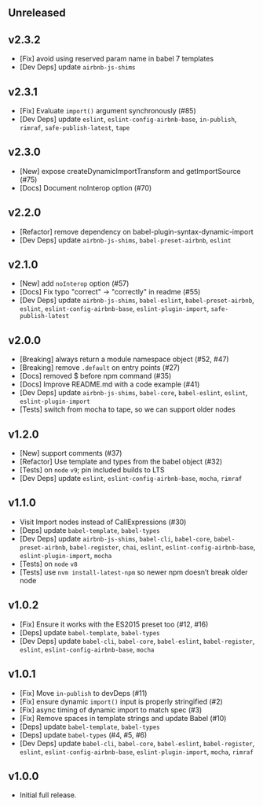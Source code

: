 ## Unreleased

## v2.3.2
- [Fix] avoid using reserved param name in babel 7 templates
- [Dev Deps] update `airbnb-js-shims`

## v2.3.1
- [Fix] Evaluate `import()` argument synchronously (#85)
- [Dev Deps] update `eslint`, `eslint-config-airbnb-base`, `in-publish`, `rimraf`, `safe-publish-latest`, `tape`

## v2.3.0
- [New] expose createDynamicImportTransform and getImportSource (#75)
- [Docs] Document noInterop option (#70)

## v2.2.0
- [Refactor] remove dependency on babel-plugin-syntax-dynamic-import
- [Dev Deps] update `airbnb-js-shims`, `babel-preset-airbnb`, `eslint`

## v2.1.0
- [New] add `noInterop` option (#57)
- [Docs] Fix typo "correct" -> "correctly" in readme (#55)
- [Dev Deps] update `airbnb-js-shims`, `babel-eslint`, `babel-preset-airbnb`, `eslint`, `eslint-config-airbnb-base`, `eslint-plugin-import`, `safe-publish-latest`

## v2.0.0
- [Breaking] always return a module namespace object (#52, #47)
- [Breaking] remove `.default` on entry points (#27)
- [Docs] removed $ before npm command (#35)
- [Docs] Improve README.md with a code example (#41)
- [Dev Deps] update `airbnb-js-shims`, `babel-core`, `babel-eslint`, `eslint`, `eslint-plugin-import`
- [Tests] switch from mocha to tape, so we can support older nodes

## v1.2.0
- [New] support comments (#37)
- [Refactor] Use template and types from the babel object (#32)
- [Tests] on `node` `v9`; pin included builds to LTS
- [Dev Deps] update `eslint`, `eslint-config-airbnb-base`, `mocha`, `rimraf`

## v1.1.0
- Visit Import nodes instead of CallExpressions (#30)
- [Deps] update `babel-template`, `babel-types`
- [Dev Deps] update `airbnb-js-shims`, `babel-cli`, `babel-core`, `babel-preset-airbnb`, `babel-register`, `chai`, `eslint`, `eslint-config-airbnb-base`, `eslint-plugin-import`, `mocha`
- [Tests] on `node` `v8`
- [Tests] use `nvm install-latest-npm` so newer npm doesn’t break older node

## v1.0.2
- [Fix] Ensure it works with the ES2015 preset too (#12, #16)
- [Deps] update `babel-template`, `babel-types`
- [Dev Deps] update `babel-cli`, `babel-core`, `babel-eslint`, `babel-register`, `eslint`, `eslint-config-airbnb-base`, `mocha`

## v1.0.1
- [Fix] Move `in-publish` to devDeps (#11)
- [Fix] ensure dynamic `import()` input is properly stringified (#2)
- [Fix] async timing of dynamic import to match spec (#3)
- [Fix] Remove spaces in template strings and update Babel (#10)
- [Deps] update `babel-template`, `babel-types`
- [Deps] update `babel-types` (#4, #5, #6)
- [Dev Deps] update `babel-cli`, `babel-core`, `babel-eslint`, `babel-register`, `eslint`, `eslint-config-airbnb-base`, `eslint-plugin-import`, `mocha`, `rimraf`

## v1.0.0
- Initial full release.
